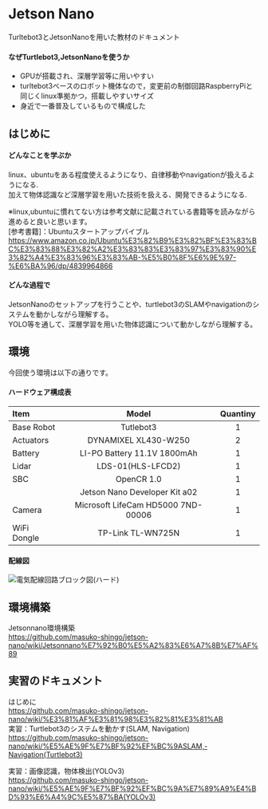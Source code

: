 # Jetson Nano
<!--
自分用jetsonnanoの記録するリポジトリ  
-->
Turltebot3とJetsonNanoを用いた教材のドキュメント  

#### なぜTurtlebot3,JetsonNanoを使うか
* GPUが搭載され、深層学習等に用いやすい
* turltebot3ベースのロボット機体なので，変更前の制御回路RaspberryPiと同じくlinux準拠かつ，搭載しやすいサイズ
* 身近で一番普及しているもので構成した

## はじめに
#### どんなことを学ぶか
linux、ubuntuをある程度使えるようになり、自律移動やnavigationが扱えるようになる.  
加えて物体認識など深層学習を用いた技術を扱える、開発できるようになる.

※linux,ubuntuに慣れてない方は参考文献に記載されている書籍等を読みながら進めると良いと思います。  
[参考書籍]：Ubuntuスタートアップバイブル  
https://www.amazon.co.jp/Ubuntu%E3%82%B9%E3%82%BF%E3%83%BC%E3%83%88%E3%82%A2%E3%83%83%E3%83%97%E3%83%90%E3%82%A4%E3%83%96%E3%83%AB-%E5%B0%8F%E6%9E%97-%E6%BA%96/dp/4839964866

#### どんな過程で
JetsonNanoのセットアップを行うことや、turtlebot3のSLAMやnavigationのシステムを動かしながら理解する。  
YOLO等を通して、深層学習を用いた物体認識について動かしながら理解する。


## 環境
今回使う環境は以下の通りです。  

#### ハードウェア構成表
| Item | Model | Quantiny |
| :--- | :---: | :---: |
| Base Robot | Tutlebot3 | 1 |
| Actuators | DYNAMIXEL XL430-W250 | 2 |
| Battery | LI-PO Battery 11.1V 1800mAh | 1 |
| Lidar | LDS-01(HLS-LFCD2) | 1 |
| SBC | OpenCR 1.0 | 1 |
|  | Jetson Nano Developer Kit a02 | 1 |
| Camera | Microsoft LifeCam HD5000 7ND-00006 | 1 |
| WiFi Dongle | TP-Link TL-WN725N | 1 |

#### 配線図  
![電気配線回路ブロック図(ハード)](https://user-images.githubusercontent.com/72721963/150423909-6bc43ef9-ece2-4a26-af5e-6e294c44b737.png)

<!--
ソフトウェア構成図
-->
## 環境構築
Jetsonnano環境構築  
https://github.com/masuko-shingo/jetson-nano/wiki/Jetsonnano%E7%92%B0%E5%A2%83%E6%A7%8B%E7%AF%89

## 実習のドキュメント
はじめに  
https://github.com/masuko-shingo/jetson-nano/wiki/%E3%81%AF%E3%81%98%E3%82%81%E3%81%AB  
実習：Turtlebot3のシステムを動かす(SLAM, Navigation)  
https://github.com/masuko-shingo/jetson-nano/wiki/%E5%AE%9F%E7%BF%92%EF%BC%9ASLAM,-Navigation(Turtlebot3)

実習：画像認識，物体検出(YOLOv3)  
https://github.com/masuko-shingo/jetson-nano/wiki/%E5%AE%9F%E7%BF%92%EF%BC%9A%E7%89%A9%E4%BD%93%E6%A4%9C%E5%87%BA(YOLOv3)
